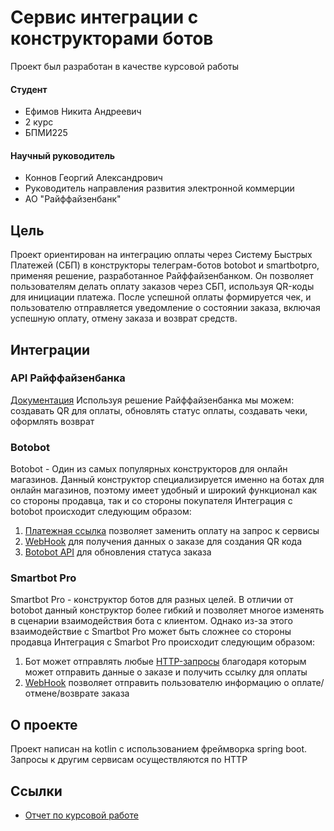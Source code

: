 # Сервис интеграции с конструкторами ботов
Проект был разработан в качестве курсовой работы
#### Студент
- Ефимов Никита Андреевич
- 2 курс
- БПМИ225
#### Научный руководитель
- Коннов Георгий Александрович
- Руководитель направления развития электронной коммерции
- АО "Райффайзенбанк"
## Цель
Проект ориентирован на интеграцию оплаты через Систему Быстрых Платежей (СБП) в конструкторы телеграм-ботов botobot и smartbotpro, применяя решение, разработанное Райффайзенбанком. Он позволяет пользователям делать оплату заказов через СБП, используя QR-коды для инициации платежа. После успешной оплаты формируется чек, и пользователю отправляется уведомление о состоянии заказа, включая успешную оплату, отмену заказа и возврат средств.
## Интеграции
### API Райффайзенбанка
[Документация](https://pay.raif.ru/doc/sbp.html)
Используя решение Райффайзенбанка мы можем: создавать QR для оплаты, обновлять статус оплаты, создавать чеки, оформлять возврат
### Botobot
Botobot - Один из самых популярных конструкторов для онлайн магазинов. Данный конструктор специализируется именно на ботах для онлайн магазинов, поэтому имеет удобный и широкий функционал как со стороны продавца, так и со стороны покупателя
Интеграция с botobot происходит следующим образом:
1. [Платежная ссылка](https://www.botobot.ru/help/ru/podkliuchieniie-platiezhnoi-ssylki/) позволяет заменить оплату на запрос к сервисы
2. [WebHook](https://www.botobot.ru/help/ru/ustanovka-webhook-dlia-priiema-zakazov/) для получения данных о заказе для создания QR кода
3. [Botobot API](https://www.botobot.ru/api/) для обновления статуса заказа
### Smartbot Pro
Smartbot Pro - конструктор ботов для разных целей. В отличии от botobot данный конструктор более гибкий и позволяет многое изменять в сценарии взаимодействия бота с клиентом. Однако из-за этого взаимодействие с Smartbot Pro может быть сложнее со стороны продавца
Интеграция с Smarbot Pro происходит следующим образом:
1. Бот может отправлять любые [HTTP-запросы](https://docs.smartbotpro.ru/scenarii/integracii/http-zapros) благодаря которым может отправить данные о заказе и получить ссылку для оплаты
2. [WebHook](https://docs.smartbotpro.ru/scenarii/sobytiya-scenariya/webhook) позволяет отправить пользователю информацию о оплате/отмене/возврате заказа
## О проекте
Проект написан на kotlin с использованием фреймворка spring boot. Запросы к другим сервисам осуществляются по HTTP
## Ссылки
- [Отчет по курсовой работе](https://disk.yandex.ru/i/weSRE0uhnMczTQ)